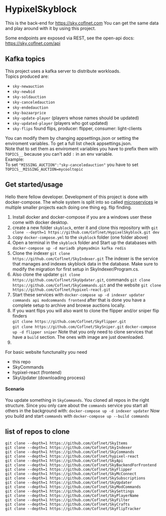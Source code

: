 # HypixelSkyblock
This is the back-end for https://sky.coflnet.com 
You can get the same data and play around with it by using this project.

Some endpoints are exposed via REST, see the open-api docs: https://sky.coflnet.com/api


## Kafka topics
This project uses a kafka server to distribute workloads.  
Topics produced are:
* `sky-newauction`
* `sky-newbid`
* `sky-soldauction`
* `sky-canceledauction`
* `sky-endedauction`
* `sky-bazaarprice`  
* `sky-update-player` (players whose names should be updated)
* `sky-updated-player`  (players who got updated)
* `sky-flips`  found flips, producer: flipper, consumer: light-clients

You can modify them by changing appsettings.json or setting the enviroment variables.
To get a full list check appsettings.json.  
Note that to set them as enviroment variables you have to prefix them with `TOPICS__` because you can't add `:` in an env variable.  
Example:  
To set `"MISSING_AUCTION":"sky-canceledauction"` you have to set `TOPICS__MISSING_AUCTION=mycooltopic`

## Get started/usage
Hello there fellow developer. Development of this project is done with docker-compose. The whole system is split into so called [microservices](https://en.wikipedia.org/wiki/Microservices) ie multiple smaller projects each doing one thing eg. flip finding.
1. Install docker and docker-compose if you are a windows user these come with docker desktop.
1. create a new folder `skyblock`, enter it and clone this repository with `git clone --depth=1 https://github.com/Coflnet/HypixelSkyblock.git dev`
2. copy `docker-compose.yml` to the `skyblock` folder (one folder above)
3. Open a terminal in the `skyblock` folder and Start up the databases with `docker-compose up -d mariadb phpmyadmin kafka redis`
3. Clone the indexer `git clone https://github.com/Coflnet/SkyIndexer.git` The indexer is the service that manages and indexes skyblock data in the database. Make sure to modify the migration for first setup in SkyIndexer/Program.cs.  
4. Also clone the updater `git clone https://github.com/Coflnet/SkyUpdater.git`, commands `git clone https://github.com/Coflnet/SkyCommands.git` and the website `git clone https://github.com/Coflnet/hypixel-react.git`
5. Start these services with `docker-compose up -d indexer updater commands api modcommands frontend` after that is done you have a complete setup to archive and browse auctions locally.
7. If you want flips you will also want to clone the flipper and/or sniper flip finders  
`git clone https://github.com/Coflnet/SkyFlipper.git`   
`git clone https://github.com/Coflnet/SkySniper.git`
`docker-compose up -d flipper sniper`
Note that you only need to clone services that have a `build` section. The ones with image are just downloaded.
4. 

For basic website functunality you need
* this repo
* SkyCommands
* hypixel-react (frontend)
* SkyUpdater (downloading process)

#### Scenario
You update something in `SkyCommands`. You cloned all repos in the right structure. 
Since you only care about the `commands` service you start all others in the background with: `docker-compose up -d indexer updater`
Now you build and start `commands` with `docker-compose up --build commands` 



## list of repos to clone
```
git clone --depth=1 https://github.com/Coflnet/SkyItems
git clone --depth=1 https://github.com/Coflnet/SkyIndexer
git clone --depth=1 https://github.com/Coflnet/SkyCommands
git clone --depth=1 https://github.com/Coflnet/hypixel-react
git clone --depth=1 https://github.com/Coflnet/SkyApi
git clone --depth=1 https://github.com/Coflnet/SkyBackendForFrontend
git clone --depth=1 https://github.com/Coflnet/SkyFlipper
git clone --depth=1 https://github.com/Coflnet/SkyMcConnect
git clone --depth=1 https://github.com/Coflnet/SkySubscriptions
git clone --depth=1 https://github.com/Coflnet/SkyUpdater
git clone --depth=1 https://github.com/Coflnet/SkyModCommands
git clone --depth=1 https://github.com/Coflnet/SkySettings
git clone --depth=1 https://github.com/Coflnet/SkyPlayerName
git clone --depth=1 https://github.com/Coflnet/SkyFilter
git clone --depth=1 https://github.com/Coflnet/SkyCrafts
git clone --depth=1 https://github.com/Coflnet/SkyFlipTracker
```
